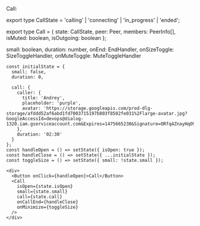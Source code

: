 Call:

export type CallState = 'calling' | 'connecting' | 'in_progress' | 'ended';

export type Call = {
  state: CallState,
  peer: Peer,
  members: PeerInfo[],
  isMuted: boolean,
  isOutgoing: boolean
};

small: boolean,
duration: number,
onEnd: EndHandler,
onSizeToggle: SizeToggleHandler,
onMuteToggle: MuteToggleHandler

```
const initialState = {
  small: false,
  duration: 0,

  call: {
    caller: {
      title: 'Andrey',
      placeholder: 'purple',
      avatar: 'https://storage.googleapis.com/prod-dlg-storage/afddd52af6abd1fd7003715197b803f8502fe031%2Flarge-avatar.jpg?GoogleAccessId=devops@dialog-1320.iam.gserviceaccount.com&Expires=1475665230&Signature=ORfq4ZnayHqO9oinzc7CHvAgV16H4Nbn8oRVarCJqy8CmD4VjELkFNLPqnZsQqEJni0UnIX1UDAGhwsa0UFcWFt6N%2B8WUZTCYmIENM0OIAIV%2F5GLqYN9ERYyp2KHqbwyEOkoIlS8gXjOAQAw1IBp02AzVG5XGR3u31jecbunGQ73CuPvXeWjYWecPILih2Vlwc5jGoimNwZ0RhpGZHKdP58D5PLvzigQRt7ENjD6R7JcXLsA2XeOYVLzaCyyDY2EfJge8IZ5w0hNFSErcv4TuHLbWNUEGsgI9CP4G7zYZQbiQ7RK46g679JMREotkrj%2FA%2Bjoge4%2Fyp4iWkYIcP3K3g%3D%3D'
    },
    duration: '02:30'
  }
};
const handleOpen = () => setState({ isOpen: true });
const handleClose = () => setState({ ...initialState });
const toggleSize = () => setState({ small: !state.small });

<div>
  <Button onClick={handleOpen}>Call</Button>
  <Call
    isOpen={state.isOpen}
    small={state.small}
    call={state.call}
    onCallEnd={handleClose}
    onMinimize={toggleSize}
  />
</div>
```
